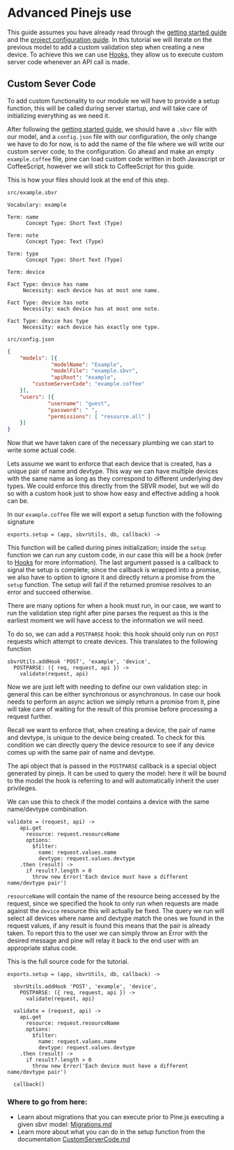 # Advanced Pinejs use

This guide assumes you have already read through the [getting started guide](./GettingStarted.md) and the [project configuration guide](./ProjectConfig.md). In this tutorial we will iterate on the previous model to add a custom validation step when creating a new device.
To achieve this we can use [Hooks](./Hooks.md), they allow us to execute custom server code whenever an API call is made.

## Custom Sever Code
To add custom functionality to our module we will have to provide a setup function, this will be called during server startup, and will take care of initializing everything as we need it.

After following the [getting started guide](./GettingStarted.md), we should have a `.sbvr` file with our model, and a `config.json` file with our configuration, the only change we have to do for now, is to add the name of the file where we will write our custom server code, to the configuration.
Go ahead and make an empty `example.coffee` file, pine can load custom code written in both Javascript or CoffeeScript, however we will stick to CoffeeScript for this guide.

This is how your files should look at the end of this step.

`src/example.sbvr`
```
Vocabulary: example

Term: name
	  Concept Type: Short Text (Type)

Term: note
	  Concept Type: Text (Type)

Term: type
	  Concept Type: Short Text (Type)

Term: device

Fact Type: device has name
	 Necessity: each device has at most one name.

Fact Type: device has note
	 Necessity: each device has at most one note.

Fact Type: device has type
	 Necessity: each device has exactly one type.
```

`src/config.json`
```json
{
	"models": [{
			  "modelName": "Example",
			  "modelFile": "example.sbvr",
			  "apiRoot": "example",
        "customServerCode": "example.coffee"
	}],
	"users": [{
			 "username": "guest",
			 "password": " ",
			 "permissions": [ "resource.all" ]
	}]
}
```

Now that we have taken care of the necessary plumbing we can start to write some actual code.

Lets assume we want to enforce that each device that is created, has a unique pair of name and devtype. This way we can have multiple devices with the same name as long as they correspond to different underlying dev types.
We could enforce this directly from the SBVR model, but we will do so with a custom hook just to show how easy and effective adding a hook can be.

In our `example.coffee` file we will export a setup function with the following signature

```coffee-script
exports.setup = (app, sbvrUtils, db, callback) ->
```

This function will be called during pines initialization; inside the `setup` function we can run any custom code, in our case this will be a hook (refer to [Hooks](./Hooks.md) for more information). The last argument passed is a callback to signal the setup is complete; since the callback is wrapped into a promise, we also have to option to ignore it and directly return a promise from the `setup` function. The setup will fail if the returned promise resolves to an error and succeed otherwise.

There are many options for when a hook must run, in our case, we want to run the validation step right after pine parses the request as this is the earliest moment we will have access to the information we will need.

To do so, we can add a `POSTPARSE` hook: this hook should only run on `POST` requests which attempt to create devices.
This translates to the following function

```coffee-script
sbvrUtils.addHook 'POST', 'example', 'device',
  POSTPARSE: ({ req, request, api }) ->
    validate(request, api)
```

Now we are just left with needing to define our own validation step: in general this can be either synchronous or asynchronous.
In case our hook needs to perform an async action we simply return a promise from it, pine will take care of waiting for the result of this promise before processing a request further.

Recall we want to enforce that, when creating a device, the pair of name and devtype, is unique to the device being created.
To check for this condition we can directly query the device resource to see if any device comes up with the same pair of name and devtype.

The api object that is passed in the `POSTPARSE` callback is a special object generated by pinejs. It can be used to query the model: here it will be bound to the model the hook is referring to and will automatically inherit the user privileges.

We can use this to check if the model contains a device with the same name/devtype combination.

```coffee-script
validate = (request, api) ->
    api.get
      resource: request.resourceName
      options:
        $filter:
          name: request.values.name
          devtype: request.values.devtype
    .then (result) ->
      if result?.length > 0
        throw new Error('Each device must have a different name/devtype pair')
```

`resourceName` will contain the name of the resource being accessed by the request, since we specified the hook to only run when requests are made against the `device` resource this will actually be fixed.
The query we run will select all devices where name and devtype match the ones we found in the request values, if any result is found this means that the pair is already taken.
To report this to the user we can simply throw an Error with the desired message and pine will relay it back to the end user with an appropriate status code.

This is the full source code for the tutorial.

```coffee-script
exports.setup = (app, sbvrUtils, db, callback) ->

  sbvrUtils.addHook 'POST', 'example', 'device',
    POSTPARSE: ({ req, request, api }) ->
      validate(request, api)

  validate = (request, api) ->
    api.get
      resource: request.resourceName
      options:
        $filter:
          name: request.values.name
          devtype: request.values.devtype
    .then (result) ->
      if result?.length > 0
        throw new Error('Each device must have a different name/devtype pair')

  callback()
```

### Where to go from here:
* Learn about migrations that you can execute prior to Pine.js executing a given sbvr model: [Migrations.md](./Migrations.md)
* Learn more about what you can do in the setup function from the documentation [CustomServerCode.md](./CustomServerCode.md)
